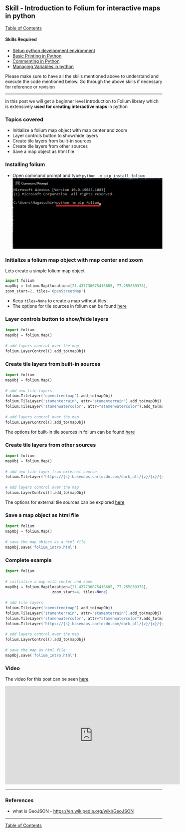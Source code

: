 ## Skill - Introduction to Folium for interactive maps in python
[Table of Contents](https://nagasudhir.blogspot.com/2020/04/taming-python-table-of-contents.html)

#### Skills Required
* [Setup python development environment](https://nagasudhir.blogspot.com/2020/04/setup-python-development-environment_14.html)
* [Basic Printing in Python](https://nagasudhir.blogspot.com/2020/04/basic-printing-in-python.html)
* [Commenting in Python](https://nagasudhir.blogspot.com/2020/04/comments-in-python.html)
* [Managing Variables in python](https://nagasudhir.blogspot.com/2020/04/managing-variables-in-python.html)

Please make sure to have all the skills mentioned above to understand and execute the code mentioned below. Go through the above skills if necessary for reference or revision
<hr/>

In this post we will get a beginner level introduction to Folium library which is extensively **used for creating interactive maps** in python

### Topics covered
* Initialize a folium map object with map center and zoom
* Layer controls button to show/hide layers
* Create tile layers from built-in sources
* Create tile layers from other sources
* Save a map object as html file

### Installing folium
* Open command prompt and type ```python -m pip install folium```
![pip install folium](https://github.com/nagasudhirpulla/taming_python/raw/0aadac449b8f8e1b0a8659c79f32b3798aef991b/blog/skills/assets/img/folium_pip_install.png)
### Initialize a folium map object with map center and zoom
Lets create a simple folium map object
```python
import folium
mapObj = folium.Map(location=[21.437730075416685, 77.255859375],
zoom_start=2, tiles='OpenStreetMap')
```

* Keep ```tiles=None``` to create a map without tiles
* The options for tile sources in folium can be found [here](http://python-visualization.github.io/folium/modules.html#folium.raster_layers.TileLayer)

### Layer controls button to show/hide layers
```python
import folium
mapObj = folium.Map()

# add layers control over the map
folium.LayerControl().add_to(mapObj)
```

### Create tile layers from built-in sources
```python
import folium
mapObj = folium.Map()

# add new tile layers
folium.TileLayer('openstreetmap').add_to(mapObj)
folium.TileLayer('stamenterrain', attr="stamenterrain").add_to(mapObj)
folium.TileLayer('stamenwatercolor', attr="stamenwatercolor").add_to(mapObj)

# add layers control over the map
folium.LayerControl().add_to(mapObj)
```

The options for built-in tile sources in folium can be found [here](http://python-visualization.github.io/folium/modules.html#folium.raster_layers.TileLayer)

### Create tile layers from other sources
```python
import folium
mapObj = folium.Map()

# add new tile layer from external source
folium.TileLayer('https://{s}.basemaps.cartocdn.com/dark_all/{z}/{x}/{y}{r}.png', name='CartoDB.DarkMatter', attr="CartoDB.DarkMatter").add_to(mapObj)

# add layers control over the map
folium.LayerControl().add_to(mapObj)
```
The options for external tile sources can be explored [here](http://leaflet-extras.github.io/leaflet-providers/preview/)

### Save a map object as html file
```python
import folium
mapObj = folium.Map()

# save the map object as a html file
mapObj.save('folium_intro.html')
```

### Complete example
```python
import folium

# initialize a map with center and zoom
mapObj = folium.Map(location=[21.437730075416685, 77.255859375],
                     zoom_start=4, tiles=None)

# add tile layers
folium.TileLayer('openstreetmap').add_to(mapObj)
folium.TileLayer('stamenterrain', attr="stamenterrain").add_to(mapObj)
folium.TileLayer('stamenwatercolor', attr="stamenwatercolor").add_to(mapObj)
folium.TileLayer('https://{s}.basemaps.cartocdn.com/dark_all/{z}/{x}/{y}{r}.png', name='CartoDB.DarkMatter', attr="CartoDB.DarkMatter").add_to(mapObj)

# add layers control over the map
folium.LayerControl().add_to(mapObj)

# save the map as html file
mapObj.save('folium_intro.html')
```

### Video
The video for this post can be seen [here](https://youtu.be/2Mn6IvzUKvY)

<iframe width="560" height="315" src="https://www.youtube.com/embed/2Mn6IvzUKvY" title="YouTube video player" frameborder="0" allow="accelerometer; autoplay; clipboard-write; encrypted-media; gyroscope; picture-in-picture" allowfullscreen></iframe>

<hr/>

### References
* what is GeoJSON - https://en.wikipedia.org/wiki/GeoJSON

<hr/>

[Table of Contents](https://nagasudhir.blogspot.com/2020/04/taming-python-table-of-contents.html)
<!--stackedit_data:
eyJoaXN0b3J5IjpbNTQzODY0NDgsNTEyMzgyMzc0XX0=
-->